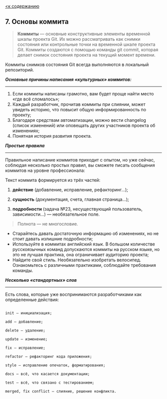 [<к содержанию](/readme.md)

## 7. Основы коммита

>**Коммиты** — основные конструктивные элементы временной шкалы проекта Git. Их можно рассматривать как снимки состояния или контрольные точки на временной шкале проекта Git. Коммиты создаются с помощью команды git commit, которая делает снимок состояния проекта на текущий момент времени.

Коммиты снимков состояния Git всегда выполняются в локальный репозиторий.

***Основные причины написания «культурных» коммитов:***

---

1.	Если коммиты написаны грамотно, вам будет проще найти место «где всё сломалось»;
2.	Каждый разработчик, прочитав коммиты при слиянии, может увидеть историю, что повысит общую информированность по проекту;
3.	Благодаря средствам автоматизации, можно вести changelog (список изменений) или оповещать других участников проекта об изменениях;
4.	Понятная история развития проекта.

***Простые правила***

---

Правильное написание коммитов приходит с опытом, но уже сейчас, соблюдая несколько простых правил, вы сможете писать сообщения коммитов на уровне профессионала:

Текст коммита формируется из трёх частей:

1.	**действие** (добавление, исправление, рефакторинг…);

2.	**сущность** (документация, счета, главная страница…);

3.	**подробности** (задача №23, несуществующий пользователь, зависимости…) — необязательное поле.

>Полнота — не многословие.

* Старайтесь давать достаточную информацию об изменениях, но не стоит давать излишние подробности;
* Используйте в коммитах английский язык. В большом количестве русскоязычных команд допускаются коммиты на русском языке, но это не лучшая практика, она ограничивает аудиторию проекта;
* Найдите свой стиль. Необязательно изобретать велосипед. Ознакомьтесь с различными практиками, соблюдайте требования команды.

***Несколько «стандартных» слов***

---


Есть слова, которые уже воспринимаются разработчиками как определенные действия:

```

init — инициализация;

add — добавление;

delete — удаление;

update — изменение;

fix — исправление;

refactor — рефакторинг кода приложения;

style — исправление опечаток, форматирования;

docs — всё, что касается документации;

test — всё, что связано с тестированием;

merged, fix conflict — слияние, решение конфликта.

```
